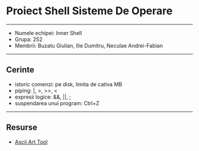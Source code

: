# Proiect Shell Sisteme De Operare

---

- Numele echipei: Inner Shell
- Grupa: 252
- Membrii: Buzatu Giulian, Ilie Dumitru, Neculae Andrei-Fabian

---

## Cerinte

- istoric comenzi: pe disk, limita de cativa MB
- piping: |, >, >>, <
- expresii logice: &&, ||, ;
- suspendarea unui program: Ctrl+Z

---

## Resurse

- [Ascii Art Tool](https://www.asciiart.eu/image-to-ascii)
